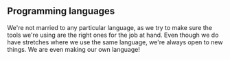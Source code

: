 ## Programming languages
We're not married to any particular language, as we try to make sure the tools we're using are the right ones for the job at hand. Even though we do have stretches where we use the same language, we're always open to new things. We are even making our own language!
